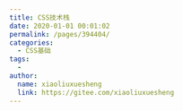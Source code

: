 ```yaml
---
title: CSS技术栈
date: 2020-01-01 00:01:02
permalink: /pages/394404/
categories:
  - CSS基础
tags:
  - 
author: 
  name: xiaoliuxuesheng
  link: https://gitee.com/xiaoliuxuesheng
---
```

